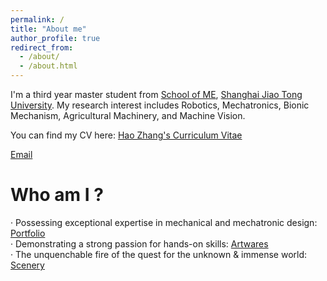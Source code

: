 ```yaml
---
permalink: /
title: "About me"
author_profile: true
redirect_from: 
  - /about/
  - /about.html
---
```


I'm a third year master student from [School of ME](https://me.sjtu.edu.cn/en/), [Shanghai Jiao Tong University](https://en.sjtu.edu.cn/news). My research interest includes Robotics, Mechatronics, Bionic Mechanism, Agricultural Machinery, and Machine Vision.

You can find my CV here: [Hao Zhang's Curriculum Vitae](../assets/HaoZhang_Resume.pdf)

[Email](mailto:2545080736@sjtu.edu.cn)

Who am I ?
======
· Possessing exceptional expertise in mechanical and mechatronic design: [Portfolio](https://panda-mist.github.io/portfolio/)  
· Demonstrating a strong passion for hands-on skills: [Artwares](https://panda-mist.github.io/artwares/)  
· The unquenchable fire of the quest for the unknown & immense world: [Scenery](https://apanda-mist.github.io/scenery/)
